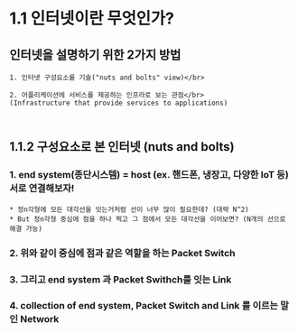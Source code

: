 1.1 인터넷이란 무엇인가?
=======================
## 인터넷을 설명하기 위한 2가지 방법</br>
```
1. 인터넷 구성요소를 기술("nuts and bolts" view)</br>

2. 어플리케이션에 서비스를 제공하는 인프라로 보는 관점</br>
(Infrastructure that provide services to applications)
```

</br>1.1.2 구성요소로 본 인터넷 (nuts and bolts)
--------------------------
### 1. end system(종단시스템) = host (ex. 핸드폰, 냉장고, 다양한 IoT 등) 서로 연결해보자!
```
* 정n각형에 모든 대각선을 잇는거처럼 선이 너무 많이 필요한데? (대략 N^2)
* But 정n각형 중심에 점을 하나 찍고 그 점에서 모든 대각선을 이어보면? (N개의 선으로 해결 가능)
```
### 2. 위와 같이 중심에 점과 같은 역할을 하는 Packet Switch
### 3. 그리고 end system 과 Packet Swithch를 잇는 Link
### 4. collection of end system, Packet Switch and Link 를 이르는 말인 Network 